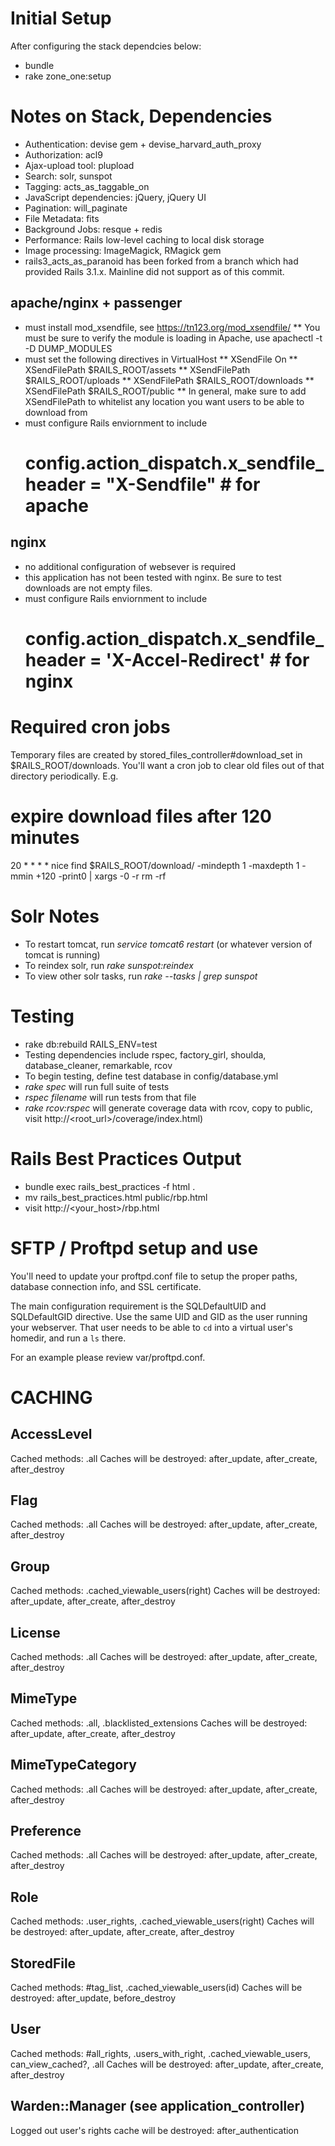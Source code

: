 Initial Setup
========
After configuring the stack dependcies below:
* bundle
* rake zone_one:setup

Notes on Stack, Dependencies
========
* Authentication: devise gem + devise_harvard_auth_proxy
* Authorization: acl9
* Ajax-upload tool: plupload
* Search: solr, sunspot
* Tagging: acts_as_taggable_on 
* JavaScript dependencies: jQuery, jQuery UI
* Pagination: will_paginate
* File Metadata: fits
* Background Jobs: resque + redis
* Performance: Rails low-level caching to local disk storage
* Image processing: ImageMagick, RMagick gem
* rails3_acts_as_paranoid has been forked from a branch which had provided Rails 3.1.x.  Mainline did not support as of this commit.

apache/nginx + passenger
--------
* must install mod_xsendfile, see https://tn123.org/mod_xsendfile/
** You must be sure to verify the module is loading in Apache, use apachectl -t -D DUMP_MODULES
* must set the following directives in VirtualHost
** XSendFile On
** XSendFilePath $RAILS_ROOT/assets
** XSendFilePath $RAILS_ROOT/uploads
** XSendFilePath $RAILS_ROOT/downloads
** XSendFilePath $RAILS_ROOT/public
** In general, make sure to add XSendFilePath to whitelist any location you want users to be able to download from
* must configure Rails enviornment to include  
    # config.action_dispatch.x_sendfile_header = "X-Sendfile" # for apache

nginx
--------
* no additional configuration of websever is required
* this application has not been tested with nginx.  Be sure to test downloads are not empty files.
* must configure Rails enviornment to include 
    # config.action_dispatch.x_sendfile_header = 'X-Accel-Redirect' # for nginx


Required cron jobs
========
Temporary files are created by stored_files_controller#download_set in $RAILS_ROOT/downloads.
You'll want a cron job to clear old files out of that directory periodically. E.g.
# expire download files after 120 minutes
20 * * * * nice find $RAILS_ROOT/download/ -mindepth 1 -maxdepth 1 -mmin +120 -print0 | xargs -0 -r rm -rf


Solr Notes
========
* To restart tomcat, run *service tomcat6 restart* (or whatever version of tomcat is running)
* To reindex solr, run *rake sunspot:reindex*
* To view other solr tasks, run *rake --tasks | grep sunspot*


Testing
========
* rake db:rebuild RAILS_ENV=test
* Testing dependencies include rspec, factory_girl, shoulda, database_cleaner,
  remarkable, rcov 
* To begin testing, define test database in config/database.yml
* *rake spec* will run full suite of tests
* *rspec filename* will run tests from that file
* *rake rcov:rspec* will generate coverage data with rcov, copy to public, visit http://<root_url>/coverage/index.html)


Rails Best Practices Output
========
* bundle exec rails_best_practices -f html .
* mv rails_best_practices.html public/rbp.html
* visit http://<your_host>/rbp.html


SFTP / Proftpd setup and use
========
You'll need to update your proftpd.conf file to setup the proper paths, database
connection info, and SSL certificate.

The main configuration requirement is the SQLDefaultUID and SQLDefaultGID directive. 
Use the same UID and GID as the user running your webserver.  That user needs
to be able to `cd` into a virtual user's homedir, and run a `ls` there.

For an example please review var/proftpd.conf.


CACHING
=========
AccessLevel
-------------
Cached methods: .all
Caches will be destroyed: after_update, after_create, after_destroy

Flag
-------------
Cached methods: .all
Caches will be destroyed: after_update, after_create, after_destroy

Group
-------------
Cached methods: .cached_viewable_users(right)
Caches will be destroyed: after_update, after_create, after_destroy

License
------------
Cached methods: .all
Caches will be destroyed: after_update, after_create, after_destroy

MimeType
------------
Cached methods: .all, .blacklisted_extensions
Caches will be destroyed: after_update, after_create, after_destroy

MimeTypeCategory
------------
Cached methods: .all
Caches will be destroyed: after_update, after_create, after_destroy

Preference
------------
Cached methods: .all
Caches will be destroyed: after_update, after_create, after_destroy

Role
------------
Cached methods: .user_rights, .cached_viewable_users(right)
Caches will be destroyed: after_update, after_create, after_destroy

StoredFile
--------------
Cached methods: #tag_list, .cached_viewable_users(id)
Caches will be destroyed: after_update, before_destroy

User
-----------
Cached methods: #all_rights, .users_with_right, .cached_viewable_users, can_view_cached?, .all
Caches will be destroyed: after_update, after_create, after_destroy

Warden::Manager (see application_controller)
-----------
Logged out user's rights cache will be destroyed: after_authentication
